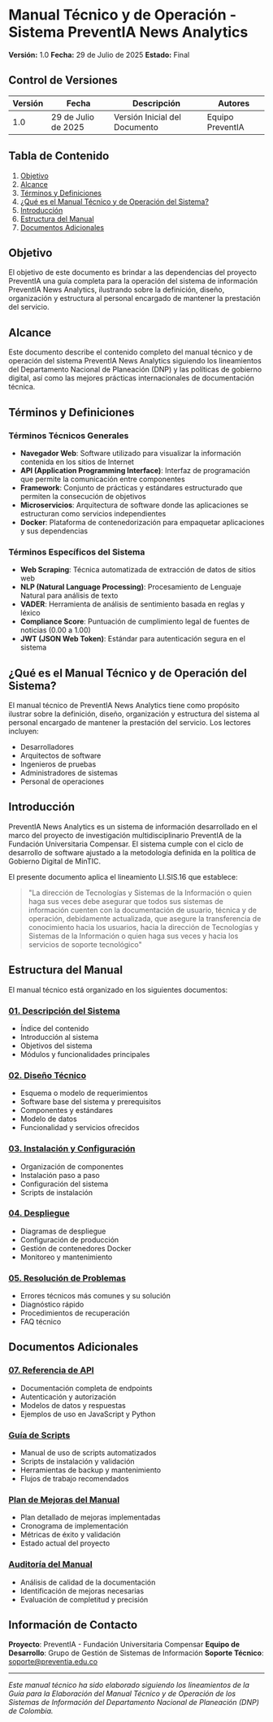 # Manual Técnico y de Operación - Sistema PreventIA News Analytics

**Versión:** 1.0
**Fecha:** 29 de Julio de 2025
**Estado:** Final

## Control de Versiones

| Versión | Fecha | Descripción | Autores |
|---------|-------|-------------|---------|
| 1.0 | 29 de Julio de 2025 | Versión Inicial del Documento | Equipo PreventIA |

## Tabla de Contenido

1. [Objetivo](#objetivo)
2. [Alcance](#alcance)
3. [Términos y Definiciones](#términos-y-definiciones)
4. [¿Qué es el Manual Técnico y de Operación del Sistema?](#qué-es-el-manual-técnico-y-de-operación-del-sistema)
5. [Introducción](#introducción)
6. [Estructura del Manual](#estructura-del-manual)
7. [Documentos Adicionales](#documentos-adicionales)

## Objetivo

El objetivo de este documento es brindar a las dependencias del proyecto PreventIA una guía completa para la operación del sistema de información PreventIA News Analytics, ilustrando sobre la definición, diseño, organización y estructura al personal encargado de mantener la prestación del servicio.

## Alcance

Este documento describe el contenido completo del manual técnico y de operación del sistema PreventIA News Analytics siguiendo los lineamientos del Departamento Nacional de Planeación (DNP) y las políticas de gobierno digital, así como las mejores prácticas internacionales de documentación técnica.

## Términos y Definiciones

### Términos Técnicos Generales

- **Navegador Web**: Software utilizado para visualizar la información contenida en los sitios de Internet
- **API (Application Programming Interface)**: Interfaz de programación que permite la comunicación entre componentes
- **Framework**: Conjunto de prácticas y estándares estructurado que permiten la consecución de objetivos
- **Microservicios**: Arquitectura de software donde las aplicaciones se estructuran como servicios independientes
- **Docker**: Plataforma de contenedorización para empaquetar aplicaciones y sus dependencias

### Términos Específicos del Sistema

- **Web Scraping**: Técnica automatizada de extracción de datos de sitios web
- **NLP (Natural Language Processing)**: Procesamiento de Lenguaje Natural para análisis de texto
- **VADER**: Herramienta de análisis de sentimiento basada en reglas y léxico
- **Compliance Score**: Puntuación de cumplimiento legal de fuentes de noticias (0.00 a 1.00)
- **JWT (JSON Web Token)**: Estándar para autenticación segura en el sistema

## ¿Qué es el Manual Técnico y de Operación del Sistema?

El manual técnico de PreventIA News Analytics tiene como propósito ilustrar sobre la definición, diseño, organización y estructura del sistema al personal encargado de mantener la prestación del servicio. Los lectores incluyen:

- Desarrolladores
- Arquitectos de software
- Ingenieros de pruebas
- Administradores de sistemas
- Personal de operaciones

## Introducción

PreventIA News Analytics es un sistema de información desarrollado en el marco del proyecto de investigación multidisciplinario PreventIA de la Fundación Universitaria Compensar. El sistema cumple con el ciclo de desarrollo de software ajustado a la metodología definida en la política de Gobierno Digital de MinTIC.

El presente documento aplica el lineamiento LI.SIS.16 que establece:

> "La dirección de Tecnologías y Sistemas de la Información o quien haga sus veces debe asegurar que todos sus sistemas de información cuenten con la documentación de usuario, técnica y de operación, debidamente actualizada, que asegure la transferencia de conocimiento hacia los usuarios, hacia la dirección de Tecnologías y Sistemas de la Información o quien haga sus veces y hacia los servicios de soporte tecnológico"

## Estructura del Manual

El manual técnico está organizado en los siguientes documentos:

### [01. Descripción del Sistema](01_DescripcionSistema.md)
- Índice del contenido
- Introducción al sistema
- Objetivos del sistema
- Módulos y funcionalidades principales

### [02. Diseño Técnico](02_DisenoTecnico.md)
- Esquema o modelo de requerimientos
- Software base del sistema y prerequisitos
- Componentes y estándares
- Modelo de datos
- Funcionalidad y servicios ofrecidos

### [03. Instalación y Configuración](03_InstalacionConfiguracion.md)
- Organización de componentes
- Instalación paso a paso
- Configuración del sistema
- Scripts de instalación

### [04. Despliegue](04_Despliegue.md)
- Diagramas de despliegue
- Configuración de producción
- Gestión de contenedores Docker
- Monitoreo y mantenimiento

### [05. Resolución de Problemas](05_ResolucionProblemas.md)
- Errores técnicos más comunes y su solución
- Diagnóstico rápido
- Procedimientos de recuperación
- FAQ técnico

## Documentos Adicionales

### [07. Referencia de API](07_APIReference.md)
- Documentación completa de endpoints
- Autenticación y autorización
- Modelos de datos y respuestas
- Ejemplos de uso en JavaScript y Python

### [Guía de Scripts](GUIA_SCRIPTS.md)
- Manual de uso de scripts automatizados
- Scripts de instalación y validación
- Herramientas de backup y mantenimiento
- Flujos de trabajo recomendados

### [Plan de Mejoras del Manual](PLAN_MEJORAS_MANUAL_TECNICO.md)
- Plan detallado de mejoras implementadas
- Cronograma de implementación
- Métricas de éxito y validación
- Estado actual del proyecto

### [Auditoría del Manual](AUDITORIA_MANUAL_TECNICO.md)
- Análisis de calidad de la documentación
- Identificación de mejoras necesarias
- Evaluación de completitud y precisión

## Información de Contacto

**Proyecto**: PreventIA - Fundación Universitaria Compensar
**Equipo de Desarrollo**: Grupo de Gestión de Sistemas de Información
**Soporte Técnico**: soporte@preventia.edu.co

---

*Este manual técnico ha sido elaborado siguiendo los lineamientos de la Guía para la Elaboración del Manual Técnico y de Operación de los Sistemas de Información del Departamento Nacional de Planeación (DNP) de Colombia.*
